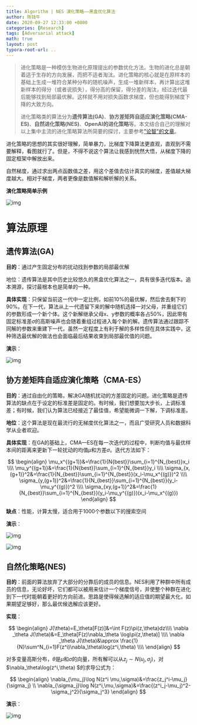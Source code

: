 ```yaml
---
title: Algorithm | NES 演化策略——黑盒优化算法
author: 陈钱牛
date: 2020-09-27 12:33:00 +0800
categories: [Research]
tags: [Adversarial attack]
math: true
layout: post
typora-root-url: ..
---
```





> 进化策略是一种模仿生物进化原理提出的参数优化方法。生物的进化总是朝着适于生存的方向发展，而把不适者淘汰。进化策略的核心就是在原样本的基础上生成一堆符合某种分布的随机噪声，生成一堆新样本，再计算出这堆新样本的得分（或者说损失），得分高的保留，得分差的淘汰，经过迭代最后能够找到局部最优解。这样就不用对损失函数求梯度，但也能得到梯度下降的大致方向。
>
> 进化策略类的算法分为**遗传算法(GA)**、**协方差矩阵自适应演化策略(CMA-ES)**、**自然进化策略(NES)**、**OpenAI的进化策略**等。本文结合自己的理解对以上集中主流的进化策略算法所简要的探讨，主要参考["论智"的文章](https://zhuanlan.zhihu.com/p/31456028)。

进化策略的思想的其实很好理解，简单暴力，比梯度下降算法更直观，直观到不需要解释，看图就行了。但是，不得不说这个算法让我感到恍然大悟，从梯度下降的固定框架中解放出来。

自然梯度，通过求出两点函数值之差，用这个差值去估计真实的梯度，差值越大梯度越大。相对于梯度，两者更像是数值解和解析解的关系。

**演化策略简单示例**

![img](/assets/img/posts/2020-09-26-es/v2-056d943c7e5866f3722140f0c41821dc_b.webp)



# 算法原理

## 遗传算法(GA)

**目的**：通过产生固定分布的扰动找到参数的局部最优解

地位：遗传算法是其中历史比较悠久的黑盒优化算法之一，具有很多迭代版本。追本溯源，探讨最根本也是简单的一种。

**具体实现**：只保留当前这一代中一定比例，如前10%的最优解，然后舍去剩下的90%。在下一代，算法从上一代遗留下来的解中随机选择一对父母，并重组它们的参数形成一个新个体。这个新解继承父母x、y参数的概率各占50%，因此带有固定标准差$\sigma$的高斯噪声也会随着重组过程进入每个新的解。遗传算法通过跟踪不同解的参数来重建下一代，虽然一定程度上有利于解的多样性但在具体实践中，这种筛选最优解的做法也会面临最后结果收束到局部最优值的问题。

**演示**：



![img](/assets/img/posts/2020-09-26-es/v2-d1c30b8bd135ca0c26147f64bc469eb3_b.webp)



## **协方差矩阵自适应演化策略（CMA-ES）**

**目的**：通过自由化的策略，解决GA随机扰动的方差固定的问题。进化策略是遗传算法的缺点在于设定的标准差是固定的。有时候，我们想要加大步长，上调标准差；有时候，我们认为算法已经接近了最佳值，希望能微调一下解，下调标准差。

**地位**：这个算法是现在最流行的无梯度优化算法之一，而且广受研究人员和数据科学从业者欢迎。

**具体实现**：在GA的基础上，CMA—ES在每一次迭代的过程中，判断均值与最优样本间的距离来更新下一轮扰动的均值$\mu$和方差$\sigma$。迭代方法如下：


$$
\begin{align}
\mu_x^{(g+1)}&=\frac{1}{N{best}}\sum_{i=1}^{N_{best}}x_i \\\\
\mu_y^{(g+1)}&=\frac{1}{N{best}}\sum_{i=1}^{N_{best}}y_i \\\\ 
\sigma_{x,(g+1)}^2&=\frac{1}{N_{best}}\sum_{i=1}^{N_{best}}(x_i-\mu_x^{(g)})^2 \\\\ 
\sigma_{y,(g+1)}^2&=\frac{1}{N_{best}}\sum_{i=1}^{N_{best}}(y_i-\mu_y^{(g)})^2 \\\\
\sigma_{xy,(g+1)}^2&=\frac{1}{N_{best}}\sum_{i=1}^{N_{best}}(y_i-\mu_y^{(g)})(x_i-\mu_x^{(g)})
\end{align}
$$



**缺点**：性能，计算太慢，适合用于1000个参数以下的搜索空间

**演示**：

![img](/assets/img/posts/2020-09-26-es/v2-a6337235a250e67bb795bf7a9d49d157_b.webp)

![img](/assets/img/posts/2020-09-26-es/v2-0a761d450e303ebcccc0a63054c64cd6_720w.jpg)

## 自然化策略(NES)



**目的**：前面的算法放弃了大部分的分靠后的成员的信息。NES利用了种群中所有成员的信息，无论好坏，它们都可以被用来估计一个梯度信号，并使整个种群在进化到下一代时能朝着更好的方向前进。思路是使得候选解的适应值的期望最大化，如果期望足够好，那么最优候选解应该更好。

**实现**：


$$
\begin{align}
J(\theta)=E_\theta[F(z)]&=\int F(z)\pi(z,\theta)dz\\\\
\nabla _\theta J(\theta)&=E_\theta[F(z)\nabla_\theta \log\pi(z,\theta)] \\\\
\nabla _\theta J(\theta)&\approx \frac{1}{N}\sum^N_{i=1}F(z^i)\nabla_\theta\log(z^i,\theta) \\\\
\end{align}
$$

对多变量高斯分布，$\theta$是$\mu$和$\sigma$的向量，所有解可以从$z_j\sim N(u_j,\sigma_j)$，对$\nabla_\theta\log(z^i,\theta) $的求导公式为：


$$
\begin{align}
\nabla_{\mu_j}\log N(z^i \mu,\sigma)&=\frac{z_j^i-\mu_j}{\sigma_j} \\
\nabla_{\sigma_j}\log N(z^i,\mu,\sigma)&=\frac{(z^i_j-\mu_j)^2-\sigma_j^2}{\sigma_j^3}
\end{align}
$$

**演示**：

![img](/assets/img/posts/2020-09-26-es/v2-be9f489693c095f7c573557ae6481acf_b.webp)
